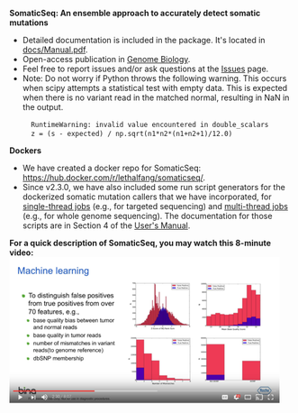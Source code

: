 <b>SomaticSeq: An ensemble approach to accurately detect somatic mutations</b>
* Detailed documentation is included in the package. It's located in [docs/Manual.pdf](docs/Manual.pdf "User Manual").
* Open-access publication in [Genome Biology](http://dx.doi.org/10.1186/s13059-015-0758-2 "Fang LT, Afshar PT, Chhibber A, et al. An ensemble approach to accurately detect somatic mutations using SomaticSeq. Genome Biol. 2015;16:197.").
* Feel free to report issues and/or ask questions at the [Issues](../../issues "Issues") page.
* Note: Do not worry if Python throws the following warning. This occurs when scipy attempts a statistical test with empty data. This is expected when there is no variant read in the matched normal, resulting in NaN in the output.
   ```
     RuntimeWarning: invalid value encountered in double_scalars
     z = (s - expected) / np.sqrt(n1*n2*(n1+n2+1)/12.0)
   ```

<b>Dockers</b>
* We have created a docker repo for SomaticSeq: https://hub.docker.com/r/lethalfang/somaticseq/.
* Since v2.3.0, we have also included some run script generators for the dockerized somatic mutation callers that we have incorporated, 
for [single-thread jobs](utilities/dockered_pipelines/singleThread) (e.g., for targeted sequencing) and [multi-thread jobs](utilities/dockered_pipelines/multiThreads) (e.g., for whole genome sequencing).
The documentation for those scripts are in Section 4 of the [User's Manual](docs/Manual.pdf "Documentation").

<b>For a quick description of SomaticSeq, you may watch this 8-minute video:</b>
  [![SomaticSeq Video](SomaticSeqYoutube.png)](https://www.youtube.com/watch?v=MnJdTQWWN6w "SomaticSeq Video")
